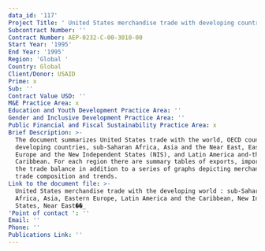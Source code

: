 ```yaml
---
data_id: '117'
Project Title: ' United States merchandise trade with developing countries: sub-Saharan Africa, Asia, Eastern Europe, New Independent States, Latin America and the Caribbean, Near East '
Subcontract Number: ''
Contract Number: AEP-0232-C-00-3010-00
Start Year: '1995'
End Year: '1995'
Region: 'Global '
Country: Global
Client/Donor: USAID
Prime: x
Sub: ''
Contract Value USD: ''
M&E Practice Area: x
Education and Youth Development Practice Area: ''
Gender and Inclusive Development Practice Area: ''
Public Financial and Fiscal Sustainability Practice Area: x
Brief Description: >-
  The document summarizes United States trade with the world, OECD countries,
  developing countries, sub-Saharan Africa, Asia and the Near East, Eastern
  Europe and the New Independent States (NIS), and Latin America and-the
  Caribbean. For each region there are summary tables of exports, imports and
  the trade balance in addition to a series of graphs depicting merchandise
  trade composition and trends.
Link to the document file: >-
  United States merchandise trade with the developing world : sub-Saharan
  Africa, Asia, Eastern Europe, Latin America and the Caribbean, New Independent
  States, Near East��_
'Point of contact ': ''
Email: ''
Phone: ''
Publications Link: ''
---
```

